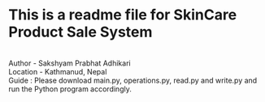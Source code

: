 # This is a readme file for SkinCare Product Sale System
<br>
Author - Sakshyam Prabhat Adhikari
<br>
Location - Kathmanud, Nepal
<br>
Guide : Please download main.py, operations.py, read.py and write.py and run the Python program accordingly.